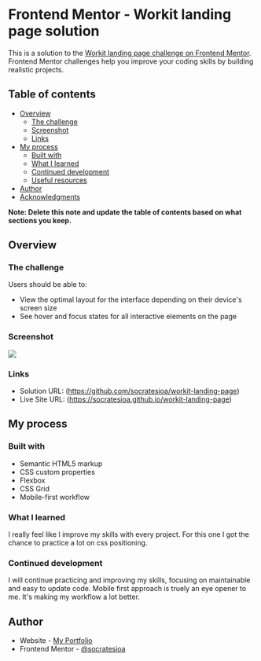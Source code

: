 # Frontend Mentor - Workit landing page solution

This is a solution to the [Workit landing page challenge on Frontend Mentor](https://www.frontendmentor.io/challenges/workit-landing-page-2fYnyle5lu). Frontend Mentor challenges help you improve your coding skills by building realistic projects.

## Table of contents

- [Overview](#overview)
  - [The challenge](#the-challenge)
  - [Screenshot](#screenshot)
  - [Links](#links)
- [My process](#my-process)
  - [Built with](#built-with)
  - [What I learned](#what-i-learned)
  - [Continued development](#continued-development)
  - [Useful resources](#useful-resources)
- [Author](#author)
- [Acknowledgments](#acknowledgments)

**Note: Delete this note and update the table of contents based on what sections you keep.**

## Overview

### The challenge

Users should be able to:

- View the optimal layout for the interface depending on their device's screen size
- See hover and focus states for all interactive elements on the page

### Screenshot

![](.assets/images/screenshot.jpg)

### Links

- Solution URL: (https://github.com/socratesioa/workit-landing-page)
- Live Site URL: (https://socratesioa.github.io/workit-landing-page)

## My process

### Built with

- Semantic HTML5 markup
- CSS custom properties
- Flexbox
- CSS Grid
- Mobile-first workflow

### What I learned

I really feel like I improve my skills with every project. For this one I got the chance to practice a lot on css positioning.

### Continued development

I will continue practicing and improving my skills, focusing on maintainable and easy to update code. Mobile first approach is truely an eye opener to me. It's making my workflow a lot better.

## Author

- Website - [My Portfolio](https://portfolio.thisissocrates.com)
- Frontend Mentor - [@socratesioa](https://www.frontendmentor.io/profile/socratesioa)
